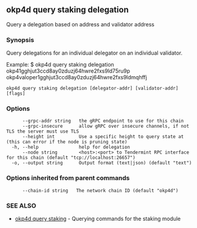 ## okp4d query staking delegation

Query a delegation based on address and validator address

### Synopsis

Query delegations for an individual delegator on an individual validator.

Example:
$ okp4d query staking delegation okp41gghjut3ccd8ay0zduzj64hwre2fxs9ld75ru9p okp4valoper1gghjut3ccd8ay0zduzj64hwre2fxs9ldmqhffj

```
okp4d query staking delegation [delegator-addr] [validator-addr] [flags]
```

### Options

```
      --grpc-addr string   the gRPC endpoint to use for this chain
      --grpc-insecure      allow gRPC over insecure channels, if not TLS the server must use TLS
      --height int         Use a specific height to query state at (this can error if the node is pruning state)
  -h, --help               help for delegation
      --node string        <host>:<port> to Tendermint RPC interface for this chain (default "tcp://localhost:26657")
  -o, --output string      Output format (text|json) (default "text")
```

### Options inherited from parent commands

```
      --chain-id string   The network chain ID (default "okp4d")
```

### SEE ALSO

* [okp4d query staking](okp4d_query_staking.md)	 - Querying commands for the staking module
